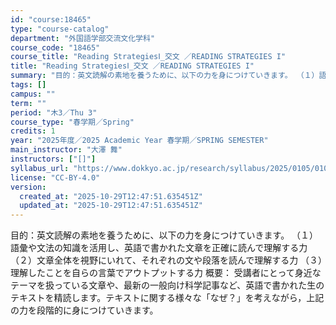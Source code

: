 ```yaml
---
id: "course:18465"
type: "course-catalog"
department: "外国語学部交流文化学科"
course_code: "18465"
course_title: "Reading StrategiesⅠ_交文 ／READING STRATEGIES I"
title: "Reading StrategiesⅠ_交文 ／READING STRATEGIES I"
summary: "目的：英文読解の素地を養うために、以下の力を身につけていきます。 （１）語彙や文法の知識を活用し、英語で書かれた文章を正確に読んで理解する力 （２）文章全体を視野にいれて、それぞれの文や段落を読んで理解する力 （３）理解したことを自らの言葉…"
tags: []
campus: ""
term: ""
period: "木3／Thu 3"
course_type: "春学期／Spring"
credits: 1
year: "2025年度／2025 Academic Year 春学期／SPRING SEMESTER"
main_instructor: "大澤 舞"
instructors: ["[]"]
syllabus_url: "https://www.dokkyo.ac.jp/research/syllabus/2025/0105/0105_18465_ja_JP.html"
license: "CC-BY-4.0"
version:
  created_at: "2025-10-29T12:47:51.635451Z"
  updated_at: "2025-10-29T12:47:51.635451Z"
---
```

目的：英文読解の素地を養うために、以下の力を身につけていきます。 （１）語彙や文法の知識を活用し、英語で書かれた文章を正確に読んで理解する力 （２）文章全体を視野にいれて、それぞれの文や段落を読んで理解する力 （３）理解したことを自らの言葉でアウトプットする力 概要： 受講者にとって身近なテーマを扱っている文章や、最新の一般向け科学記事など、英語で書かれた生のテキストを精読します。テキストに関する様々な「なぜ？」を考えながら，上記の力を段階的に身につけていきます。

